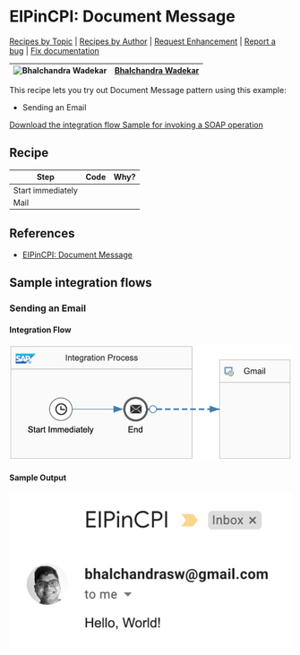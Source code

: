 # EIPinCPI: Document Message

[Recipes by Topic](../../../../readme.md) | [Recipes by Author](../../../../author.md) | [Request Enhancement](https://github.com/SAP-samples/cloud-integration-flow/issues/new?assignees=&labels=Recipe%20Fix,enhancement&template=recipe-request.md&title=Improve%20EIPinCPI%3A%20Document%20Message) | [Report a bug](https://github.com/SAP-samples/cloud-integration-flow/issues/new?assignees=&labels=Recipe%20Fix,bug&template=bug_report.md&title=Issue%20with%20EIPinCPI%3A%20Document%20Message) | [Fix documentation](https://github.com/SAP-samples/cloud-integration-flow/issues/new?assignees=&labels=Recipe%20Fix,documentation&template=bug_report.md&title=Docu%20fix%20EIPinCPI%3A%20Document%20Message)

![Bhalchandra Wadekar](https://github.com/BhalchandraSW.png?size=50) | [Bhalchandra Wadekar](https://github.com/BhalchandraSW)
----|----

This recipe lets you try out Document Message pattern using this example:
* Sending an Email

[Download the integration flow Sample for invoking a SOAP operation](Document%20Message%20-%20Sending%20an%20Email.zip)

## Recipe

Step|Code|Why?
----|----|----
Start immediately | |
Mail | |

## References
* [EIPinCPI: Document Message](https://blogs.sap.com/2019/12/29/eipincpi-document-message)

## Sample integration flows

### Sending an Email

#### Integration Flow
![Sending an Email](Document%20Message%20-%20Sending%20an%20Email.png)

#### Sample Output
![Sending an Email](Sample%20Output%20for%20sending%20an%20Email.png)
